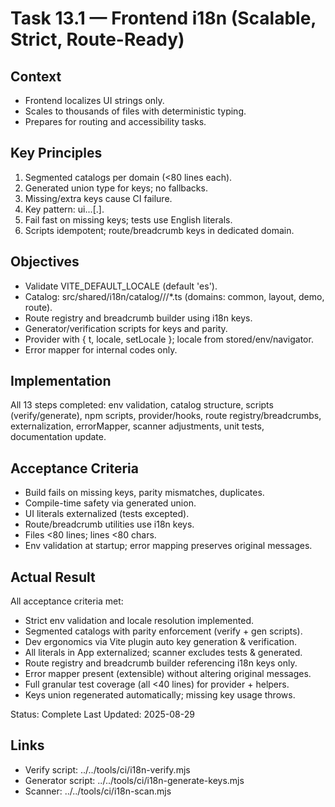 <!--
File: 13.1-front-end-i18n-impl.md
Purpose: Scalable frontend i18n plan with strict enforcement,
route/breadcrumb readiness, and thousands-of-files growth path.
Missing key = build/CI failure. Tests stay English only. All Rights
Reserved. Arodi Emmanuel
-->

# Task 13.1 — Frontend i18n (Scalable, Strict, Route-Ready)

## Context

- Frontend localizes UI strings only.
- Scales to thousands of files with deterministic typing.
- Prepares for routing and accessibility tasks.

## Key Principles

1. Segmented catalogs per domain (<80 lines each).
2. Generated union type for keys; no fallbacks.
3. Missing/extra keys cause CI failure.
4. Key pattern: ui.<domain>.<component>.<element>[.<state>].
5. Fail fast on missing keys; tests use English literals.
6. Scripts idempotent; route/breadcrumb keys in dedicated domain.

## Objectives

- Validate VITE_DEFAULT_LOCALE (default 'es').
- Catalog: src/shared/i18n/catalog/<locale>/<domain>/\*.ts (domains: common,
  layout, demo, route).
- Route registry and breadcrumb builder using i18n keys.
- Generator/verification scripts for keys and parity.
- Provider with { t, locale, setLocale }; locale from stored/env/navigator.
- Error mapper for internal codes only.

## Implementation

All 13 steps completed: env validation, catalog structure, scripts
(verify/generate), npm scripts, provider/hooks, route registry/breadcrumbs,
externalization, errorMapper, scanner adjustments, unit tests, documentation
update.

## Acceptance Criteria

- Build fails on missing keys, parity mismatches, duplicates.
- Compile-time safety via generated union.
- UI literals externalized (tests excepted).
- Route/breadcrumb utilities use i18n keys.
- Files <80 lines; lines <80 chars.
- Env validation at startup; error mapping preserves original messages.

## Actual Result

All acceptance criteria met:

- Strict env validation and locale resolution implemented.
- Segmented catalogs with parity enforcement (verify + gen scripts).
- Dev ergonomics via Vite plugin auto key generation & verification.
- All literals in App externalized; scanner excludes tests & generated.
- Route registry and breadcrumb builder referencing i18n keys only.
- Error mapper present (extensible) without altering original messages.
- Full granular test coverage (all <40 lines) for provider + helpers.
- Keys union regenerated automatically; missing key usage throws.

Status: Complete Last Updated: 2025-08-29

## Links

- Verify script: ../../tools/ci/i18n-verify.mjs
- Generator script: ../../tools/ci/i18n-generate-keys.mjs
- Scanner: ../../tools/ci/i18n-scan.mjs
